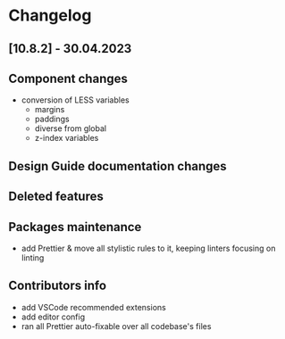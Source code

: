 # Changelog

## [10.8.2] - 30.04.2023

## Component changes

- conversion of LESS variables
  - margins
  - paddings
  - diverse from global
  - z-index variables

## Design Guide documentation changes

## Deleted features

## Packages maintenance

- add Prettier &amp; move all stylistic rules to it, keeping linters focusing on linting

## Contributors info

- add VSCode recommended extensions
- add editor config
- ran all Prettier auto-fixable over all codebase's files
